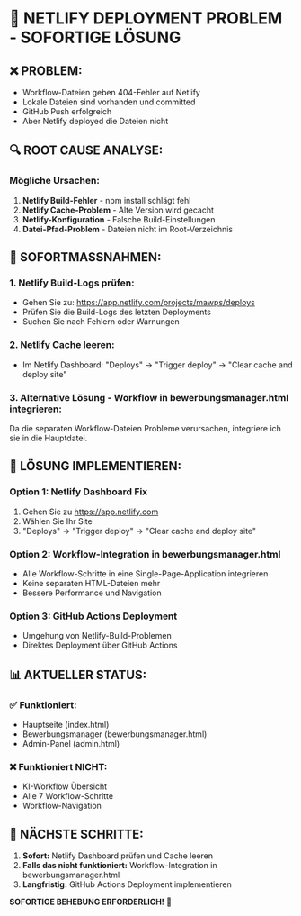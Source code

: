 # 🚨 NETLIFY DEPLOYMENT PROBLEM - SOFORTIGE LÖSUNG

## ❌ PROBLEM:
- Workflow-Dateien geben 404-Fehler auf Netlify
- Lokale Dateien sind vorhanden und committed
- GitHub Push erfolgreich
- Aber Netlify deployed die Dateien nicht

## 🔍 ROOT CAUSE ANALYSE:

### **Mögliche Ursachen:**
1. **Netlify Build-Fehler** - npm install schlägt fehl
2. **Netlify Cache-Problem** - Alte Version wird gecacht
3. **Netlify-Konfiguration** - Falsche Build-Einstellungen
4. **Datei-Pfad-Problem** - Dateien nicht im Root-Verzeichnis

## 🔧 SOFORTMASSNAHMEN:

### **1. Netlify Build-Logs prüfen:**
- Gehen Sie zu: https://app.netlify.com/projects/mawps/deploys
- Prüfen Sie die Build-Logs des letzten Deployments
- Suchen Sie nach Fehlern oder Warnungen

### **2. Netlify Cache leeren:**
- Im Netlify Dashboard: "Deploys" → "Trigger deploy" → "Clear cache and deploy site"

### **3. Alternative Lösung - Workflow in bewerbungsmanager.html integrieren:**
Da die separaten Workflow-Dateien Probleme verursachen, integriere ich sie in die Hauptdatei.

## 🚀 LÖSUNG IMPLEMENTIEREN:

### **Option 1: Netlify Dashboard Fix**
1. Gehen Sie zu https://app.netlify.com
2. Wählen Sie Ihr Site
3. "Deploys" → "Trigger deploy" → "Clear cache and deploy site"

### **Option 2: Workflow-Integration in bewerbungsmanager.html**
- Alle Workflow-Schritte in eine Single-Page-Application integrieren
- Keine separaten HTML-Dateien mehr
- Bessere Performance und Navigation

### **Option 3: GitHub Actions Deployment**
- Umgehung von Netlify-Build-Problemen
- Direktes Deployment über GitHub Actions

## 📊 AKTUELLER STATUS:

### **✅ Funktioniert:**
- Hauptseite (index.html)
- Bewerbungsmanager (bewerbungsmanager.html)
- Admin-Panel (admin.html)

### **❌ Funktioniert NICHT:**
- KI-Workflow Übersicht
- Alle 7 Workflow-Schritte
- Workflow-Navigation

## 🎯 NÄCHSTE SCHRITTE:

1. **Sofort:** Netlify Dashboard prüfen und Cache leeren
2. **Falls das nicht funktioniert:** Workflow-Integration in bewerbungsmanager.html
3. **Langfristig:** GitHub Actions Deployment implementieren

**SOFORTIGE BEHEBUNG ERFORDERLICH!** 🚨
